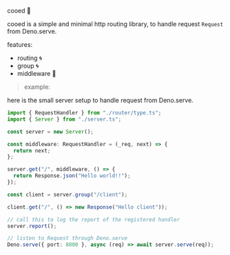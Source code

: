 cooed 🦕

cooed is a simple and minimal http routing library, to handle request `Request` from Deno.serve.

features:

- routing 🌀
- group 🌀
- middleware 🥷

> example:

here is the small server setup to handle request from Deno.serve.

```ts
import { RequestHandler } from "./router/type.ts";
import { Server } from "./server.ts";

const server = new Server();

const middleware: RequestHandler = (_req, next) => {
  return next;
};

server.get("/", middleware, () => {
  return Response.json("Hello world!!");
});

const client = server.group("/client");

client.get("/", () => new Response("Hello client"));

// call this to log the report of the registered handler
server.report();

// listen to Request through Deno.serve
Deno.serve({ port: 8000 }, async (req) => await server.serve(req));
```
